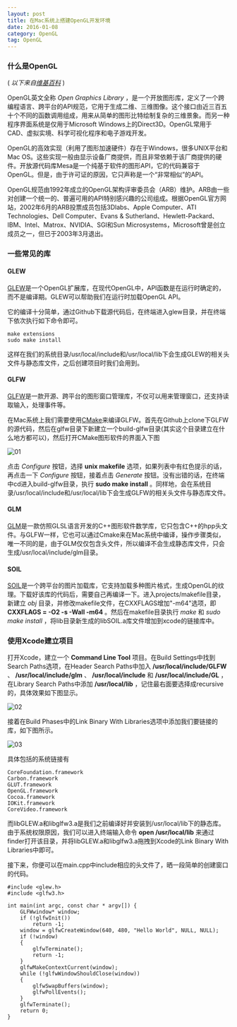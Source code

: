 ```yaml
---
layout: post
title: 在Mac系统上搭建OpenGL开发环境
date: 2016-01-08
category: OpenGL
tag: OpenGL
---
```


### 什么是OpenGL

( _以下来自[维基百科](https://zh.wikipedia.org/wiki/OpenGL)_ )

OpenGL英文全称 _Open Graphics Library_ ，是一个开放图形库，定义了一个跨编程语言、跨平台的API规范，它用于生成二维、三维图像。这个接口由近三百五十个不同的函数调用组成，用来从简单的图形比特绘制复杂的三维景象。而另一种程序界面系统是仅用于Microsoft Windows上的Direct3D。OpenGL常用于CAD、虚拟实境、科学可视化程序和电子游戏开发。

OpenGL的高效实现（利用了图形加速硬件）存在于Windows，很多UNIX平台和Mac OS。这些实现一般由显示设备厂商提供，而且非常依赖于该厂商提供的硬件。开放源代码库Mesa是一个纯基于软件的图形API，它的代码兼容于OpenGL。但是，由于许可证的原因，它只声称是一个“非常相似”的API。

OpenGL规范由1992年成立的OpenGL架构评审委员会（ARB）维护。ARB由一些对创建一个统一的、普遍可用的API特别感兴趣的公司组成。根据OpenGL官方网站，2002年6月的ARB投票成员包括3Dlabs、Apple Computer、ATI Technologies、Dell Computer、Evans & Sutherland、Hewlett-Packard、IBM、Intel、Matrox、NVIDIA、SGI和Sun Microsystems，Microsoft曾是创立成员之一，但已于2003年3月退出。

### 一些常见的库

#### GLEW

[GLEW](https://github.com/nigels-com/glew)是一个OpenGL扩展库，在现代OpenGL中，API函数是在运行时确定的，而不是编译期。GLEW可以帮助我们在运行时加载OpenGL API。

它的编译十分简单，通过Github下载源代码后，在终端进入glew目录，并在终端下依次执行如下命令即可。

	make extensions
	sudo make install
这样在我们的系统目录/usr/local/include和/usr/local/lib下会生成GLEW的相关头文件与静态库文件，之后创建项目时我们会用到。

<!-- more -->

#### GLFW

[GLFW](https://github.com/glfw/glfw)是一款开源、跨平台的图形窗口管理库，不仅可以用来管理窗口，还支持读取输入，处理事件等。

在Mac系统上我们需要使用[CMake](https://cmake.org/)来编译GLFW。首先在Github上clone下GLFW的源代码，然后在glfw目录下新建立一个build-glfw目录(其实这个目录建立在什么地方都可以)，然后打开CMake图形软件的界面入下图

![01](http://7xlmp2.com1.z0.glb.clouddn.com/2016-01-08-mac-config-opengl-01.png)

点击 _Configure_ 按钮，选择 __unix makefile__ 选项，如果列表中有红色提示的话，再点击一下 _Configure_ 按钮，接着点击 _Generate_ 按钮。没有出错的话，在终端中cd进入build-glfw目录，执行 __sudo make install__ 。同样地，会在系统目录/usr/local/include和/usr/local/lib下会生成GLFW的相关头文件与静态库文件。

#### GLM

[GLM](https://github.com/g-truc/glm)是一款仿照GLSL语言开发的C++图形软件数学库，它只包含C++的hpp头文件。与GLFW一样，它也可以通过Cmake来在Mac系统中编译，操作步骤类似，唯一不同的是，由于GLM仅仅包含头文件，所以编译不会生成静态库文件，只会生成/usr/local/include/glm目录。

#### SOIL

[SOIL](http://www.lonesock.net/soil.html)是一个跨平台的图片加载库，它支持加载多种图片格式，生成OpenGL的纹理。下载好该库的代码后，需要自己再编译一下。进入projects/makefile目录，新建立 _obj_ 目录，并修改makefile文件，在CXXFLAGS增加"-m64"选项，即 __CXXFLAGS = -O2 -s -Wall -m64__ 。然后在makefile目录执行 _make_ 和 _sudo make install_ ，将lib目录新生成的libSOIL.a库文件增加到xcode的链接库中。

### 使用Xcode建立项目

打开Xcode，建立一个 __Command Line Tool__ 项目。在Build Settings中找到Search Paths选项，在Header Search Paths中加入 __/usr/local/include/GLFW__ 、 __/usr/local/include/glm__ 、 __/usr/local/include__ 和 __/usr/local/include/GL__ ，在Library Search Paths中添加 __/usr/local/lib__ ，记住最右面要选择成recursive的，具体效果如下图显示。

![02](http://7xlmp2.com1.z0.glb.clouddn.com/2016-01-08-mac-config-opengl-02.png)

接着在Build Phases中的Link Binary With Libraries选项中添加我们要链接的库，如下图所示。

![03](http://7xlmp2.com1.z0.glb.clouddn.com/2016-01-08-mac-config-opengl-03.png)

具体包括的系统链接有

	CoreFoundation.framework
	Carbon.framework
	GLUT.framework
	OpenGL.framework
	Cocoa.framework
	IOKit.framework
	CoreVideo.framework

而libGLEW.a和libglfw3.a是我们之前编译好并安装到/usr/local/lib下的静态库。由于系统权限原因，我们可以进入终端输入命令 __open /usr/local/lib__ 来通过finder打开该目录，并将libGLEW.a和libglfw3.a拖拽到Xcode的Link Binary With Libraries中即可。

接下来，你便可以在main.cpp中include相应的头文件了，晒一段简单的创建窗口的代码。

	#include <glew.h>
	#include <glfw3.h>

	int main(int argc, const char * argv[]) {
    	GLFWwindow* window;
    	if (!glfwInit())
        	return -1;
    	window = glfwCreateWindow(640, 480, "Hello World", NULL, NULL);
    	if (!window)
    	{
        	glfwTerminate();
        	return -1;
    	}
    	glfwMakeContextCurrent(window);
    	while (!glfwWindowShouldClose(window))
    	{
        	glfwSwapBuffers(window);
        	glfwPollEvents();
    	}
    	glfwTerminate();
    	return 0;
	}
